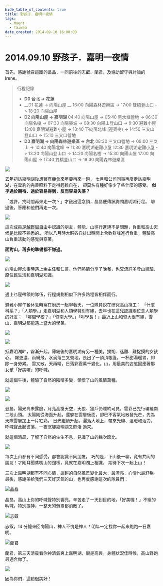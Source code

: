 ```yaml
---
hide_table_of_contents: true
title: 野孩子．嘉明一夜情
tags:
  - Mount
  - Taiwan
date_created: 2014-09-10 16:00:00
---
```


2014.09.10 野孩子．嘉明一夜情
=========================

首先，感謝號召這團的晶晶，一同前往的志叡、蘭君，及協助留守與討論的 Irene。

> 行程記錄
> - __D0 台北 -> 花蓮__
> - __D1 花蓮 -> 向陽山屋  __
>    16:00 向陽森林遊樂區 -> 17:00 雙橋登山口 -> 18:20 向陽山屋
> - __D2 向陽山屋 -> 嘉明湖__
>    04:40 向陽山屋 -> 05:40 黑水塘營地 -> 06:30 向陽名樹 ->
>    07:30 向陽哭坡 -> 08:30 向陽山登山口 -> 9:30 避難小屋
>    13:00 嘉明湖避難小屋 -> 13:40 下向陽北峰 (迎賓樹) ->
>    14:50 三叉山登山口 -> 15:10 三叉口營地
> - __D3 嘉明湖 -> 向陽森林遊樂區 -> 台北__
>    08:30 三叉口營地 -> 09:00 三叉山 -> 10:40 向陽北峰 -> 11:30 嘉明湖避難小屋
>    12:30 嘉明湖避難小屋 -> 13:20 向陽山登山口 -> 14:20 向陽名樹 -> 15:30 向陽山屋
>    17:00 向陽山屋 -> 17:40 雙橋登山口 -> 18:30 向陽森林遊樂區

![](https://fbcdn-sphotos-e-a.akamaihd.net/hphotos-ak-xpa1/t31.0-8/10659011_10201447518148302_4896616656570241860_o.jpg)

去年[初訪嘉明湖](http://goo.gl/63nY6)後想著有機會來年要再來一趟，
七月和公司同事再度走訪嘉明湖，在雲豹的完善照料下走得輕鬆自在，
卻莫名有種好像少了些什麼的感受。
__似乎過於期待、過於容易得到，反而容易失落？__

「或許，找時間再來走一次？」才竄出這念頭，晶晶便傳訊詢問嘉明湖行程。
聊過後，答應和他們再走一次。

![](https://fbcdn-sphotos-g-a.akamaihd.net/hphotos-ak-xfa1/t31.0-8/10704404_10201446969054575_1198647395727025590_o.jpg)

這次成員是[越野越自由](http://goo.gl/5aYpc)中認識的朋友，體能、山徑行進絕不是問題，負重和高山天候是比較不熟悉的。
所以八月時大夥各自排出時間上合歡群峰進行負重，體驗高山負重活動的感覺與穿著。

__面對山，再多的準備都不嫌過。__

![](https://fbcdn-sphotos-a-a.akamaihd.net/hphotos-ak-xap1/t31.0-8/10648331_10201446971134627_1236288816780657537_o.jpg)

向陽山屋炊事時遇上余主任和仁哥，他們熱情分享了晚餐，也交流許多登山經驗、原住民生活和嘉明湖知識。

![](https://fbcdn-sphotos-b-a.akamaihd.net/hphotos-ak-xap1/v/t1.0-9/10614229_10201466159414322_31660901123188531_n.jpg?oh=512d7c3fbbf6cc10685a7c5feb87a0d5&oe=548B2421&__gda__=1422496765_427b2b80a67efab580ea0fdfc52d2bc3)

遇上乜寇帶領的隊伍，行程規劃相似下許多路程皆相伴而行。

避難小屋午餐休息時窩在廚房一起聊著天，一位隊員說在研究高山揹工：
「什麼科系？」「人類學。」走嘉明湖和人類學特別有緣，去年也在這兒認識兩位念人類學的好友；
「哪間學校？」「暨南大學。」「叫學長！」最近上山和暨大很有緣，雪山、嘉明湖都能遇上暨大的學弟。

![](https://fbcdn-sphotos-c-a.akamaihd.net/hphotos-ak-xap1/t31.0-8/10661876_10201447515268230_657734775143372696_o.jpg)

![](https://scontent-b-pao.xx.fbcdn.net/hphotos-xpf1/t31.0-8/10633464_10201447515068225_555453749255313787_o.jpg)

抵嘉明湖畔，霧漸升起。薄霧後的嘉明湖有另一種美，撲朔、迷離、難捉摸的女孩心。
霧更濃、雨紛飛，水滴落三叉營地，長出了一頂頂帳篷。一杯甜湯暖胃，卸除一身勞累。
雲又散，天再晴，日落彩霞萬千變化。山，用最美的姿態回應著那女孩「好美唷」的呼喊。

就這個午後，體驗了自然的陰晴多變，領悟了山的風情萬種。

![](https://fbcdn-sphotos-g-a.akamaihd.net/hphotos-ak-xaf1/t31.0-8/1519105_10201447516868270_2046792600119904314_o.jpg)

![](https://scontent-a-pao.xx.fbcdn.net/hphotos-xfa1/l/t31.0-8/10688168_10201447517348282_4334429766609982648_o.jpg)

翌晨，陽光尚未露臉，月亮高掛天空，天狼、獵戶仍隱約可見，雲彩已先行環繞南二段山頭。
太陽剛從海面升起，還躲在雲層後面，卻已不客氣地散發光芒，先為天際雲層加上一片紅彩。
日光繼續升起，灑落大地上，帶來光線、溫暖和活力，呼喊聲此起彼落，一夜沉靜嘉明湖又甦活  過來。

就這個清晨，了解了自然的生生不息，見識了山的麟次節比。

![](https://fbcdn-sphotos-h-a.akamaihd.net/hphotos-ak-xpa1/t31.0-8/10517606_10201447516028249_5176629091958032702_o.jpg)

每次上山都有不同感受，都會認識不同朋友。
巧的是，下山後一聊，竟有共同的朋友！才剛耳聞鳶嘴山的囧樣，竟就在嘉明湖上相識。
期待下次一起上山！

三次上嘉明湖都有不同心情，這趟的自然風景變化最大，最漂亮，心情也最舒暢。
最後，感謝帶給我們三天好天氣的山，也再度感謝這次的隊員們：

![晶晶](https://fbcdn-sphotos-d-a.akamaihd.net/hphotos-ak-xap1/t31.0-8/10683454_10201446971574638_9043420881050324068_o.jpg)

晶晶，高山上你的呼喊聲特別響亮，辛苦走了一天到目的地，「好美喔！」不絕的吶喊，特別提神，一整天的勞累都消散了。

![志叡](https://fbcdn-sphotos-b-a.akamaihd.net/hphotos-ak-xpa1/t31.0-8/10644641_10201446971934647_8417914295503043055_o.jpg)

志叡，14 分鐘來回向陽山，神人不愧是神人！明年一定找你一起來跑跑一日嘉明。

![蘭君](https://scontent-b-pao.xx.fbcdn.net/hphotos-xap1/t31.0-8/1501092_10201446971534637_8194273842315458512_o.jpg)

蘭君，第三天清晨看你神清氣爽上嘉明湖，很是高興。身體狀況佳時候，高山野跑最適合你了。

![](https://scontent-b-pao.xx.fbcdn.net/hphotos-xap1/v/t1.0-9/10645247_10201474350939105_7756723482882107714_n.jpg?oh=65fd00ab9bdb07618537109b77345973&oe=54CDB397)

因為你們，這趟很美好！
